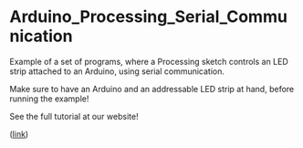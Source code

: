 # Arduino_Processing_Serial_Communication
Example of a set of programs, where a Processing sketch controls an LED strip attached to an Arduino, using serial communication. 

Make sure to have an Arduino and an addressable LED strip at hand, before running the example!

See the full tutorial at our website!

([link](https://airlab.itu.dk/serial-communication-between-arduino-and-processing))
